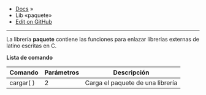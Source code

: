 -   [Docs](https://manual.lenguajelatino.org/es/stable/index.html) »
-   Lib «paquete»
-   [Edit on GitHub](https://github.com/LatinoDocs/Manual-Latino/blob/c783f35c17b7d394c98e8748f1b247100a60582f/docs/librerias/Paquete.rst)

___

La librería **paquete** contiene las funciones para enlazar librerias externas de latino escritas en C.

**Lista de comando**


| Comando | Parámetros | Descripción |
| --- | --- | --- |
| cargar( ) | 2 | Carga el paquete de una librería |
